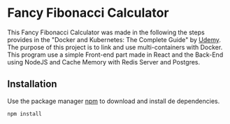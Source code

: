 # Fancy Fibonacci Calculator

This Fancy Fibonacci Calculator was made in the following the steps provides in the "Docker and Kubernetes: The Complete Guide" by [Udemy](https://www.udemy.com/course/docker-and-kubernetes-the-complete-guide/#instructor-1). The purpose of this project is to link and use multi-containers with Docker. This program use a simple Front-end part made in React and the Back-End using NodeJS and Cache Memory with Redis Server and Postgres. 



## Installation

Use the package manager [npm](https://www.npmjs.com/) to download and install de dependencies.

```bash
npm install
```

